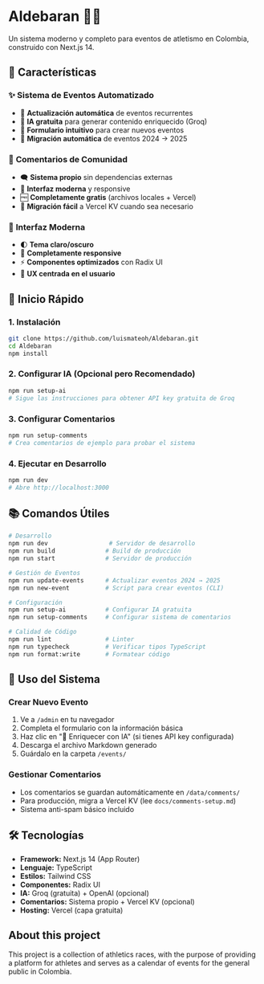 # Aldebaran 🏃‍♂️

Un sistema moderno y completo para eventos de atletismo en Colombia, construido con Next.js 14.

## 🚀 Características

### ✨ **Sistema de Eventos Automatizado**
- 📅 **Actualización automática** de eventos recurrentes
- 🤖 **IA gratuita** para generar contenido enriquecido (Groq)
- 📝 **Formulario intuitivo** para crear nuevos eventos
- 🔄 **Migración automática** de eventos 2024 → 2025

### 💬 **Comentarios de Comunidad**
- 🗨️ **Sistema propio** sin dependencias externas
- 📱 **Interfaz moderna** y responsive
- 🆓 **Completamente gratis** (archivos locales + Vercel)
- 🔧 **Migración fácil** a Vercel KV cuando sea necesario

### 🎨 **Interfaz Moderna**
- 🌓 **Tema claro/oscuro**
- 📱 **Completamente responsive**
- ⚡ **Componentes optimizados** con Radix UI
- 🎯 **UX centrada en el usuario**

## 🏁 Inicio Rápido

### 1. Instalación
```bash
git clone https://github.com/luismateoh/Aldebaran.git
cd Aldebaran
npm install
```

### 2. Configurar IA (Opcional pero Recomendado)
```bash
npm run setup-ai
# Sigue las instrucciones para obtener API key gratuita de Groq
```

### 3. Configurar Comentarios
```bash
npm run setup-comments
# Crea comentarios de ejemplo para probar el sistema
```

### 4. Ejecutar en Desarrollo
```bash
npm run dev
# Abre http://localhost:3000
```

## 📚 Comandos Útiles

```bash
# Desarrollo
npm run dev                 # Servidor de desarrollo
npm run build              # Build de producción
npm run start              # Servidor de producción

# Gestión de Eventos
npm run update-events      # Actualizar eventos 2024 → 2025
npm run new-event          # Script para crear eventos (CLI)

# Configuración
npm run setup-ai           # Configurar IA gratuita
npm run setup-comments     # Configurar sistema de comentarios

# Calidad de Código
npm run lint               # Linter
npm run typecheck          # Verificar tipos TypeScript
npm run format:write       # Formatear código
```

## 🎯 Uso del Sistema

### Crear Nuevo Evento
1. Ve a `/admin` en tu navegador
2. Completa el formulario con la información básica
3. Haz clic en "🤖 Enriquecer con IA" (si tienes API key configurada)
4. Descarga el archivo Markdown generado
5. Guárdalo en la carpeta `/events/`

### Gestionar Comentarios
- Los comentarios se guardan automáticamente en `/data/comments/`
- Para producción, migra a Vercel KV (lee `docs/comments-setup.md`)
- Sistema anti-spam básico incluido

## 🛠️ Tecnologías

- **Framework:** Next.js 14 (App Router)
- **Lenguaje:** TypeScript
- **Estilos:** Tailwind CSS
- **Componentes:** Radix UI
- **IA:** Groq (gratuita) + OpenAI (opcional)
- **Comentarios:** Sistema propio + Vercel KV (opcional)
- **Hosting:** Vercel (capa gratuita)

## About this project

This project is a collection of athletics races, with the purpose of providing a platform for athletes and serves as a calendar of events for the general public in Colombia.

